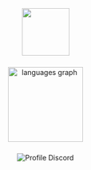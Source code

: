 <div align="center">
  <a href="https://github.com/victims-team" target="_blank">
    <img height="95" src="https://media.discordapp.net/attachments/1303847235943137440/1335615835435171932/Prancheta_8.png?ex=67a0d0ad&is=679f7f2d&hm=38598413fe531ac64bee17d6e6be8328d9ab3e7ac5b27070d5d8c90731cb8714&=&width=471&height=471" />
  </a>
</div>


###


<div align="center">
  <img src="https://github-readme-stats.vercel.app/api/top-langs?username=hidecry&locale=en&hide_title=false&layout=compact&card_width=320&langs_count=5&theme=graywhite&hide_border=false&order=2" height="150" alt="languages graph"  />
</div>

###



<div align="center">
  <img src="https://api.victims.lol/api/discord-arts/profile-image/1111729007050891295?borderColor=%231d2025&usernameColor=%23ffffff&customSubtitle=+++++++++++++++owner+of+victims&backgroundBrightness=100&moreBackgroundBlur=true&removeBadges=true" alt="Profile Discord"  />
</div>

###
